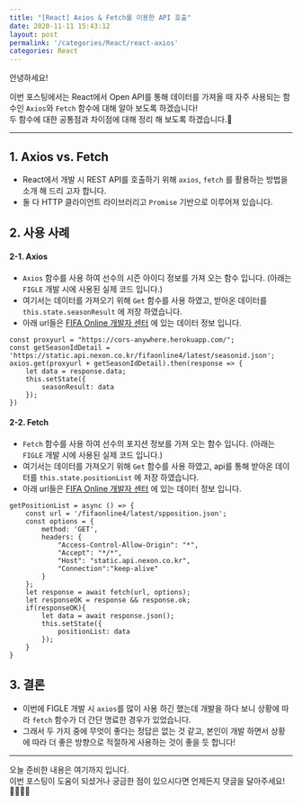 ```yaml
---
title: "[React] Axios & Fetch를 이용한 API 호출"
date: 2020-11-11 15:43:12
layout: post
permalink: '/categories/React/react-axios'
categories: React
---
```


안녕하세요!  

이번 포스팅에서는 React에서 Open API를 통해 데이터를 가져올 때 자주 사용되는 함수인 `Axios`와 `Fetch` 함수에 대해 알아 보도록 하겠습니다!  
두 함수에 대한 공통점과 차이점에 대해 정리 해 보도록 하겠습니다.🤔

-----

## 1. Axios vs. Fetch 
- React에서 개발 시 REST API를 호출하기 위해 `axios`, `fetch` 를 활용하는 방법을 소개 해 드리 고자 합니다.
- 둘 다 HTTP 클라이언트 라이브러리고 `Promise` 기반으로 이루어져 있습니다.


## 2. 사용 사례

#### 2-1. Axios
- `Axios` 함수를 사용 하여 선수의 시즌 아이디 정보를 가져 오는 함수 입니다. (아래는 `FIGLE` 개발 시에 사용된 실제 코드 입니다.)
- 여기서는 데이터를 가져오기 위해 `Get` 함수를 사용 하였고, 받아온 데이터를 `this.state.seasonResult` 에 저장 하였습니다.
- 아래 url들은 [FIFA Online 개발자 센터](https://developers.nexon.com/fifaonline4/apiList) 에 있는 데이터 정보 입니다.

```
const proxyurl = "https://cors-anywhere.herokuapp.com/";
const getSeasonIdDetail = 'https://static.api.nexon.co.kr/fifaonline4/latest/seasonid.json';
axios.get(proxyurl + getSeasonIdDetail).then(response => {
    let data = response.data;
    this.setState({
        seasonResult: data
    });
})
```


#### 2-2. Fetch
- `Fetch` 함수를 사용 하여 선수의 포지션 정보를 가져 오는 함수 입니다. (아래는 `FIGLE` 개발 시에 사용된 실제 코드 입니다.)
- 여기서는 데이터를 가져오기 위해 `Get` 함수를 사용 하였고, api를 통해 받아온 데이터를 `this.state.positionList` 에 저장 하였습니다. 
- 아래 url들은 [FIFA Online 개발자 센터](https://developers.nexon.com/fifaonline4/apiList) 에 있는 데이터 정보 입니다. 

```
getPositionList = async () => {
    const url = '/fifaonline4/latest/spposition.json';
    const options = {
        method: 'GET',
        headers: {
            "Access-Control-Allow-Origin": "*",
            "Accept": "*/*",
            "Host": "static.api.nexon.co.kr",
            "Connection":"keep-alive"
        }
    };
    let response = await fetch(url, options);
    let responseOK = response && response.ok;
    if(responseOK){
        let data = await response.json();
        this.setState({
            positionList: data
        });
    }
}
```


## 3. 결론
- 이번에 FIGLE 개발 시 `axios`를 많이 사용 하긴 했는데 개발을 하다 보니 상황에 따라 `fetch` 함수가 더 간단 명료한 경우가 있었습니다.
- 그래서 두 가지 중에 무엇이 좋다는 정답은 없는 것 같고, 본인이 개발 하면서 상황에 따라 더 좋은 방향으로 적절하게 사용하는 것이 좋을 듯 합니다!

-----

오늘 준비한 내용은 여기까지 입니다.  
이번 포스팅이 도움이 되셨거나 궁금한 점이 있으시다면 언제든지 댓글을 달아주세요!🙋🏻‍♀️✨    

   

